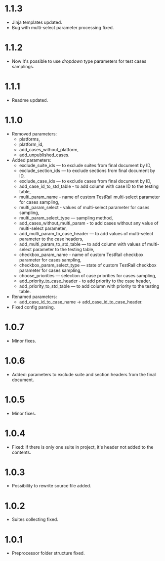 # 1.1.3

-   Jinja templates updated.
-   Bug with multi-select parameter processing fixed.

# 1.1.2

-   Now it's possible to use *dropdown* type parameters for test cases samplings.

# 1.1.1

-   Readme updated.

# 1.1.0

-   Removed parameters:
    - platforms,
    - platform_id,
    - add_cases_without_platform,
    - add_unpublished_cases.
-   Added parameters:
    - exclude_suite_ids — to exclude suites from final document by ID,
    - exclude_section_ids — to exclude sections from final document by ID,
    - exclude_case_ids — to exclude cases from final document by ID,
    - add_case_id_to_std_table - to add column with case ID to the testing table,
    - multi_param_name - name of custom TestRail multi-select parameter for cases sampling,
    - multi_param_select - values of multi-select parameter for cases sampling,
    - multi_param_select_type — sampling method,
    - add_cases_without_multi_param - to add cases without any value of multi-select parameter,
    - add_multi_param_to_case_header — to add values of multi-select parameter to the case headers,
    - add_multi_param_to_std_table — to add column with values of multi-select parameter to the testing table,
    - checkbox_param_name - name of custom TestRail checkbox parameter for cases sampling,
    - checkbox_param_select_type — state of custom TestRail checkbox parameter for cases sampling,
    - choose_priorities — selection of case priorities for cases sampling,
    - add_priority_to_case_header - to add priority to the case header,
    - add_priority_to_std_table — to add column with priority to the testing table.
-   Renamed parameters:
    - add_case_id_to_case_name -> add_case_id_to_case_header.
-   Fixed config parsing.

# 1.0.7

-   Minor fixes.

# 1.0.6

-   Added: parameters to exclude suite and section headers from the final document.

# 1.0.5

-   Minor fixes.

# 1.0.4

-   Fixed: if there is only one suite in project, it's header not added to the contents.

# 1.0.3

-   Possibility to rewrite source file added.

# 1.0.2

-   Suites collecting fixed.

# 1.0.1

-   Preprocessor folder structure fixed.
